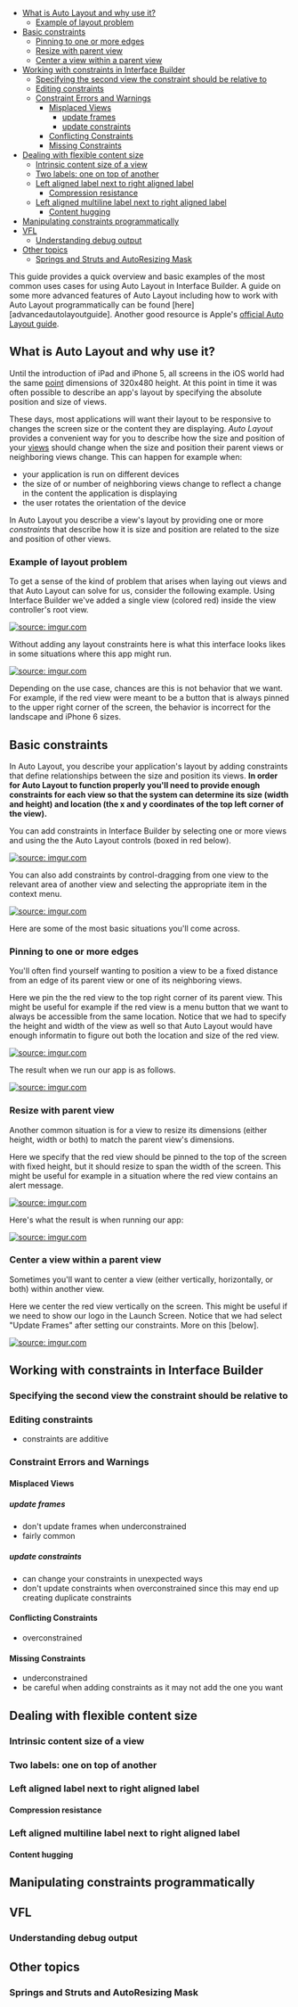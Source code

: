 <!-- START doctoc generated TOC please keep comment here to allow auto update -->
<!-- DON'T EDIT THIS SECTION, INSTEAD RE-RUN doctoc TO UPDATE -->
- [What is Auto Layout and why use it?](#what-is-auto-layout-and-why-use-it)
  - [Example of layout problem](#example-of-layout-problem)
- [Basic constraints](#basic-constraints)
  - [Pinning to one or more edges](#pinning-to-one-or-more-edges)
  - [Resize with parent view](#resize-with-parent-view)
  - [Center a view within a parent view](#center-a-view-within-a-parent-view)
- [Working with constraints in Interface Builder](#working-with-constraints-in-interface-builder)
  - [Specifying the second view the constraint should be relative to](#specifying-the-second-view-the-constraint-should-be-relative-to)
  - [Editing constraints](#editing-constraints)
  - [Constraint Errors and Warnings](#constraint-errors-and-warnings)
    - [Misplaced Views](#misplaced-views)
      - [update frames](#update-frames)
      - [update constraints](#update-constraints)
    - [Conflicting Constraints](#conflicting-constraints)
    - [Missing Constraints](#missing-constraints)
- [Dealing with flexible content size](#dealing-with-flexible-content-size)
  - [Intrinsic content size of a view](#intrinsic-content-size-of-a-view)
  - [Two labels: one on top of another](#two-labels-one-on-top-of-another)
  - [Left aligned label next to right aligned label](#left-aligned-label-next-to-right-aligned-label)
    - [Compression resistance](#compression-resistance)
  - [Left aligned multiline label next to right aligned label](#left-aligned-multiline-label-next-to-right-aligned-label)
    - [Content hugging](#content-hugging)
- [Manipulating constraints programmatically](#manipulating-constraints-programmatically)
- [VFL](#vfl)
  - [Understanding debug output](#understanding-debug-output)
- [Other topics](#other-topics)
  - [Springs and Struts and AutoResizing Mask](#springs-and-struts-and-autoresizing-mask)

<!-- END doctoc generated TOC please keep comment here to allow auto update -->

This guide provides a quick overview and basic examples of the most
common uses cases for using Auto Layout in Interface Builder.  A guide
on some more advanced features of Auto Layout including how to work with
Auto Layout programmatically can be found
[here][advancedautolayoutguide].  Another good resource is Apple's
[official Auto Layout guide][appleautolayoutguide].

<!--- TODO: insert link to advanced guide here -->

## What is Auto Layout and why use it?
Until the introduction of iPad and iPhone 5, all screens in the iOS
world had the same [point][pointsvspixels] dimensions of 320x480 height.
At this point in time it was often possible to describe an app's layout
by specifying the absolute position and size of views.

These days, most applications will want their layout to be responsive to
changes the screen size or the content they are displaying.  _Auto Layout_
provides a convenient way for you to describe how the size and position
of your [views][viewsguide] should change when the size and position
their parent views or neighboring views change.  This can happen for
example when:

* your application is run on different devices
* the size of or number of neighboring views change to reflect a change
  in the content the application is displaying
* the user rotates the orientation of the device

In Auto Layout you describe a view's layout by providing one or more
_constraints_ that describe how it is size and position are related to
the size and position of other views.

[appleautolayoutguide]: https://developer.apple.com/library/ios/documentation/UserExperience/Conceptual/AutolayoutPG/Introduction/Introduction.html
[viewsguide]: https://developer.apple.com/library/ios/documentation/WindowsViews/Conceptual/ViewPG_iPhoneOS/Introduction/Introduction.html
[pointsvspixels]: https://developer.apple.com/library/ios/documentation/2DDrawing/Conceptual/DrawingPrintingiOS/GraphicsDrawingOverview/GraphicsDrawingOverview.html#//apple_ref/doc/uid/TP40010156-CH14-SW7

### Example of layout problem
To get a sense of the kind of problem that arises when laying out views
and that Auto Layout can solve for us, consider the following example.
Using Interface Builder we've added a single view (colored red) inside
the view controller's root view.

<a href="http://imgur.com/ZAuzNug"><img src="http://i.imgur.com/ZAuzNug.png" title="source: imgur.com" /></a>

Without adding any layout constraints here is what this interface looks
likes in some situations where this app might run.

<a href="http://imgur.com/0WwqszZ"><img src="http://i.imgur.com/0WwqszZ.png" title="source: imgur.com" /></a>

Depending on the use case, chances are this is not behavior that we
want.  For example, if the red view were meant to be a button that is
always pinned to the upper right corner of the screen, the behavior is
incorrect for the landscape and iPhone 6 sizes.

## Basic constraints
In Auto Layout, you describe your application's layout by adding
constraints that define relationships between the size and position its
views.  __In order for Auto Layout to function properly you'll need to
provide enough constraints for each view so that the system can
determine its size (width and height) and location (the x and y
coordinates of the top left corner of the view).__

You can add constraints in Interface Builder by selecting one or more
views and using the the Auto Layout controls (boxed in red below).

<a href="http://imgur.com/KZsEwNc"><img src="http://i.imgur.com/KZsEwNc.png" title="source: imgur.com" /></a>

You can also add constraints by control-dragging from one view to the
relevant area of another view and selecting the appropriate item in the
context menu.

<a href="http://imgur.com/Z9t4JEM"><img src="http://i.imgur.com/Z9t4JEM.gif" title="source: imgur.com" /></a>

Here are some of the most basic situations you'll come across.

### Pinning to one or more edges
You'll often find yourself wanting to position a view to be a fixed
distance from an edge of its parent view or one of its neighboring
views.

Here we pin the the red view to the top right corner of its parent view.
This might be useful for example if the red view is a menu button that
we want to always be accessible from the same location.  Notice that we
had to specify the height and width of the view as well so that Auto
Layout would have enough informatin to figure out both the location and
size of the red view.

<a href="http://imgur.com/TDwD12X"><img src="http://i.imgur.com/TDwD12X.gif" title="source: imgur.com" /></a>

The result when we run our app is as follows.

<a href="http://imgur.com/Ewh64iM"><img src="http://i.imgur.com/Ewh64iM.png" title="source: imgur.com" /></a>

### Resize with parent view
Another common situation is for a view to resize its dimensions (either
height, width or both) to match the parent view's dimensions.

Here we specify that the red view should be pinned to the top of the
screen with fixed height, but it should resize to span the width of the
screen.  This might be useful for example in a situation where the red
view contains an alert message.

<a href="http://imgur.com/YVs4hFP"><img src="http://i.imgur.com/YVs4hFP.gif" title="source: imgur.com" /></a>

Here's what the result is when running our app:

<a href="http://imgur.com/UUcCSJH"><img src="http://i.imgur.com/UUcCSJH.png" title="source: imgur.com" /></a>

### Center a view within a parent view
Sometimes you'll want to center a view (either vertically, horizontally,
or both) within another view.

Here we center the red view vertically on the screen.  This might be
useful if we need to show our logo in the Launch Screen.  Notice that we
had select "Update Frames" after setting our constraints.  More on this
[below].

<a href="http://imgur.com/VfQLiGI"><img src="http://i.imgur.com/VfQLiGI.gif" title="source: imgur.com" /></a>



## Working with constraints in Interface Builder

### Specifying the second view the constraint should be relative to

### Editing constraints
- constraints are additive

### Constraint Errors and Warnings

#### Misplaced Views
##### update frames
  - don't update frames when underconstrained
  - fairly common

##### update constraints
   - can change your constraints in unexpected ways
   - don't update constraints when overconstrained since this may end up
  creating duplicate constraints

#### Conflicting Constraints
- overconstrained

#### Missing Constraints
- underconstrained
- be careful when adding constraints as it may not add the one you want

## Dealing with flexible content size

### Intrinsic content size of a view

### Two labels: one on top of another

### Left aligned label next to right aligned label
#### Compression resistance

### Left aligned multiline label next to right aligned label
#### Content hugging

## Manipulating constraints programmatically
## VFL

### Understanding debug output

## Other topics
### Springs and Struts and AutoResizing Mask

<!---
- autolayout is per interface builder document:
- http://stackoverflow.com/questions/9370072/xcode-4-3-not-presenting-autoresizing-panel-in-size-inspector
- Tip: If you want to remove all constraints and start over, choose Issues > Clear Constraints.
-->
